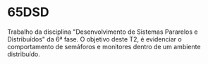 # 65DSD
Trabalho da disciplina "Desenvolvimento de Sistemas Pararelos e Distribuídos" da 6ª fase. 
O objetivo deste T2, é evidenciar o comportamento de semáforos e monitores dentro de um ambiente distribuído.
